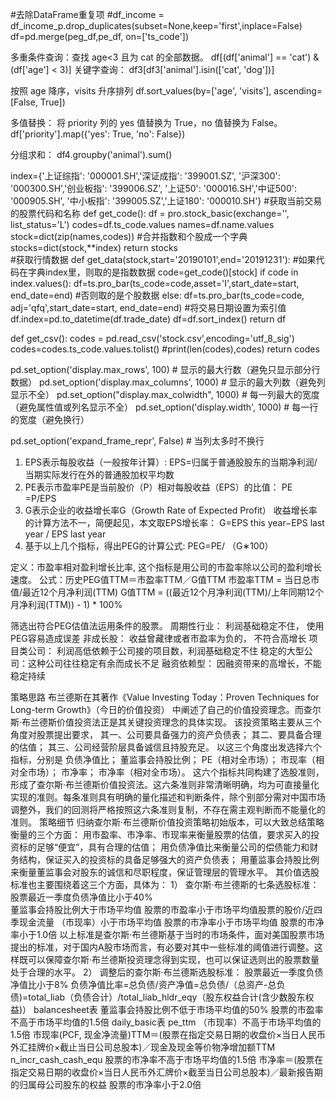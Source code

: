 #去除DataFrame重复项
#df_income = df_income_p.drop_duplicates(subset=None,keep='first',inplace=False)  
df=pd.merge(peg_df,pe_df, on=['ts_code'])

多重条件查询：查找 age<3 且为 cat 的全部数据。
df[(df['animal'] == 'cat') & (df['age'] < 3)]
关键字查询：
df3[df3['animal'].isin(['cat', 'dog'])]

按照 age 降序，visits 升序排列
df.sort_values(by=['age', 'visits'], ascending=[False, True])

多值替换：
将 priority 列的 yes 值替换为 True，no 值替换为 False。
df['priority'].map({'yes': True, 'no': False})

分组求和：​
df4.groupby('animal').sum()





index={'上证综指': '000001.SH','深证成指': '399001.SZ',
        '沪深300': '000300.SH','创业板指': '399006.SZ',
        '上证50': '000016.SH','中证500': '000905.SH',
        '中小板指': '399005.SZ','上证180': '000010.SH'}
#获取当前交易的股票代码和名称
def get_code():
    df = pro.stock_basic(exchange='', list_status='L')
    codes=df.ts_code.values
    names=df.name.values
    stock=dict(zip(names,codes))
    #合并指数和个股成一个字典
    stocks=dict(stock,**index)
    return stocks    
#获取行情数据
def get_data(stock,start='20190101',end='20191231'):
    #如果代码在字典index里，则取的是指数数据
    code=get_code()[stock]
    if code in index.values():
        df=ts.pro_bar(ts_code=code,asset='I',start_date=start, end_date=end)
    #否则取的是个股数据
    else:
        df=ts.pro_bar(ts_code=code, adj='qfq',start_date=start, end_date=end)
    #将交易日期设置为索引值
    df.index=pd.to_datetime(df.trade_date)
    df=df.sort_index()
    return df

def get_csv():
    codes = pd.read_csv('stock.csv',encoding='utf_8_sig')  
    codes=codes.ts_code.values.tolist()
    #print(len(codes),codes)
    return codes

pd.set_option('display.max_rows', 100)  # 显示的最大行数（避免只显示部分行数据）
pd.set_option('display.max_columns', 1000)  # 显示的最大列数（避免列显示不全）
pd.set_option("display.max_colwidth", 1000)  # 每一列最大的宽度（避免属性值或列名显示不全）
pd.set_option('display.width', 1000)  # 每一行的宽度（避免换行）


pd.set_option('expand_frame_repr', False)  # 当列太多时不换行




1. EPS表示每股收益（一般按年计算）:
EPS=归属于普通股股东的当期净利润/当期实际发行在外的普通股加权平均数
2. PE表示市盈率PE是当前股价（P）相对每股收益（EPS）的比值：
PE =P/EPS
3. G表示企业的收益增长率G（Growth Rate of Expected Profit）
收益增长率的计算方法不一，简便起见，本文取EPS增长率：
G=EPS this year−EPS last year / EPS last year
4. 基于以上几个指标，得出PEG的计算公式:
PEG=PE/ （G∗100）

定义：市盈率相对盈利增长比率, 这个指标是用公司的市盈率除以公司的盈利增长速度。
公式：历史PEG值TTM＝市盈率TTM／G值TTM
市盈率TTM = 当日总市值/最近12个月净利润(TTM)
G值TTM = ((最近12个月净利润(TTM)/上年同期12个月净利润(TTM)) - 1) * 100%

筛选出符合PEG估值法运用条件的股票。
周期性行业： 利润基础稳定不住， 使用PEG容易造成误差
非成长股： 收益曾藏律或者市盈率为负的， 不符合高增长
项目类公司： 利润高低依赖于公司接的项目数，利润基础稳定不住
稳定的大型公司：这种公司往往稳定有余而成长不足
融资依赖型： 因融资带来的高增长，不能稳定持续



策略思路
布兰德斯在其著作《Value Investing Today：Proven Techniques for Long-term Growth》（今日的价值投资） 中阐述了自己的价值投资理念。而查尔斯·布兰德斯价值投资法正是其关键投资理念的具体实现。
该投资策略主要从三个角度对股票提出要求，
其一、公司要具备强力的资产负债表；
其二、要具备合理的估值；
其三、公司经营阶层具备诚信且持股充足。
以这三个角度出发选择六个指标，分别是
负债净值比；
董监事会持股比例；
PE（相对全市场）；
市现率（相对全市场）；
市净率；
市净率（相对全市场）。
这六个指标共同构建了选股准则，形成了查尔斯·布兰德斯价值投资法。这六条准则非常清晰明确，均为可直接量化实现的准则。每条准则具有明确的量化描述和判断条件，除个别部分需对中国市场调整外，我们的回测将严格按照这六条准则复制，不存在需主观判断而不能量化的准则。
策略细节
归纳查尔斯·布兰德斯价值投资策略初始版本，可以大致总结策略衡量的三个方面：
用市盈率、市净率、市现率来衡量股票的估值，要求买入的投资标的足够“便宜”，具有合理的估值；
用负债净值比来衡量公司的偿债能力和财务结构，保证买入的投资标的具备足够强大的资产负债表；
用董监事会持股比例来衡量董监事会对股东的诚信和尽职程度，保证管理层的管理水平。
其价值选股标准也主要围绕着这三个方面，具体为：
1）  查尔斯·布兰德斯的七条选股标准：
股票最近一季度负债净值比小于40%    
董监事会持股比例大于市场平均值
股票的市盈率小于市场平均值股票的股价/近四季现金流量
（市现率）小于市场平均值
股票的市净率小于市场平均值
股票的市净率小于1.0倍
以上标准是查尔斯·布兰德斯基于当时的市场条件，面对美国股票市场提出的标准，对于国内A股市场而言，有必要对其中一些标准的阈值进行调整。这样既可以保障查尔斯·布兰德斯投资理念得到实现，也可以保证选则出的股票数量处于合理的水平。
2）  调整后的查尔斯·布兰德斯选股标准：
股票最近一季度负债净值比小于8%  负债净值比率=总负债/资产净值=总负债/（总资产-总负债)=total_liab（负债合计）/total_liab_hldr_eqy（股东权益合计(含少数股东权益)）  balancesheet表
董监事会持股比例不低于市场平均值的50%
股票的市盈率不高于市场平均值的1.5倍         daily_basic表  pe_ttm 
（市现率）不高于市场平均值的1.5倍        市现率(PCF, 现金净流量)TTM＝(股票在指定交易日期的收盘价×当日人民币外汇挂牌价×截止当日公司总股本)／现金及现金等价物净增加额TTM  n_incr_cash_cash_equ
股票的市净率不高于市场平均值的1.5倍      市净率＝(股票在指定交易日期的收盘价×当日人民币外汇牌价×截至当日公司总股本)／最新报告期的归属母公司股东的权益
股票的市净率小于2.0倍